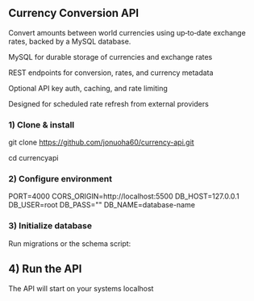 ## Currency Conversion API
Convert amounts between world currencies using up‑to‑date exchange rates, backed by a MySQL database.


MySQL for durable storage of currencies and exchange rates

REST endpoints for conversion, rates, and currency metadata

Optional API key auth, caching, and rate limiting

Designed for scheduled rate refresh from external providers

### 1) Clone & install

git clone https://github.com/jonuoha60/currency-api.git

cd currencyapi

### 2) Configure environment
PORT=4000
CORS_ORIGIN=http://localhost:5500
DB_HOST=127.0.0.1
DB_USER=root
DB_PASS=""
DB_NAME=database-name

### 3) Initialize database
Run migrations or the schema script:

## 4) Run the API

The API will start on your systems localhost
